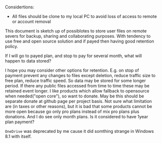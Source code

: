 

Considertions:

- All files should be clone to my local PC to avoid loss of access to remote or account removal

This document is sketch up of possiblotes to store user files on remote severs for backup, sharing and collaborating purposes.
With tendency to use free and open source solution and if payed then having good retention policy.




If I will go to payed plan, and stop to pay for several month, what will happen to data stored?

I hope you may consider other options for retention. E.g. on stop of payment prevent any changes to files except deletion, reduce traffic size to free plan, reduce traffic speed. So data may be stored for some longer period. If there any public files accessed from time to time these may be retained event longer. 
I like products which allow fallback to opensource when needed("open core"), so want to donate. May be this should be separate donate at github page per project basis. Not sure what limitation are (in taxes or other reasons), but it is bad that some products cannot be more open because go only pro plans instead of mix pro plans plus donations.
And I do see only month plans. Is it considered to have 1year plan payment?


`OneDrive` was deprecated by me cause it did somthing strange in Windows 8.1 with itself. 